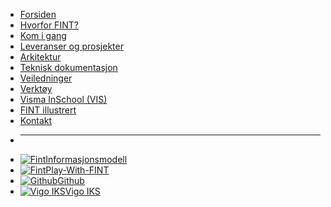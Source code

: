 * [Forsiden](/)
* [Hvorfor FINT?](home.md)
* [Kom i gang](getting-started.md)
* [Leveranser og prosjekter](projects.md)
* [Arkitektur](architecture.md)
* [Teknisk dokumentasjon](technical.md)
* [Veiledninger](tutorials.md)
* [Verktøy](tools.md)
* [Visma InSchool (VIS)](vis.md)
* [FINT illustrert](cartoon.md)
* [Kontakt](contact.md)

- ****
* [![Fint](_media/favicon.ico ':size=16')Informasjonsmodell](https://informasjonsmodell.felleskomponent.no)
* [![Fint](_media/favicon.ico ':size=16')Play-With-FINT](https://play-with-fint.felleskomponent.no)
* [![Github](https://icongram.jgog.in/simple/github.svg?color=808080&size=16)Github](https://github.com/fintlabs)
* [![Vigo IKS](https://www.vigoiks.no/extension/site/design/site/images/favicon/favicon.ico ':size=16')Vigo IKS](https://www.vigoiks.no)
